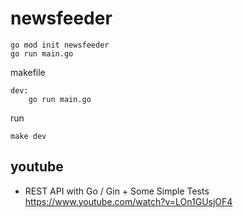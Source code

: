 # newsfeeder

```
go mod init newsfeeder
go run main.go
```

makefile
```
dev:
	go run main.go
```

run
```
make dev
```

## youtube

- REST API with Go / Gin + Some Simple Tests
  https://www.youtube.com/watch?v=LOn1GUsjOF4
